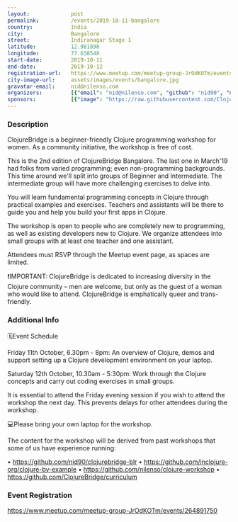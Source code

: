 ```yaml
---
layout:             post
permalink:          /events/2019-10-11-bangalore
country:            India
city:               Bangalore
street:             Indiranagar Stage 1
latitude:           12.981890
longitude:          77.638548
start-date:         2019-10-11
end-date:           2019-10-12
registration-url:   https://www.meetup.com/meetup-group-JrOdKOTm/events/264891750
city-image-url:     assets/images/events/bangalore.jpg
gravatar-email:     nid@nilenso.com
organizers:         [{"email": "nid@nilenso.com", "github": "nid90", "name": "Nivedita Priyadarshini", "twitter": "nid90"}, {"email": "kitallis@nilenso.com", "github": "kitallis", "name": "Akshay Gupta", "twitter": "kitallis"}]
sponsors:           [{"image": "https://raw.githubusercontent.com/ClojureBridge/clojurebridge.github.io/master/assets/images/sponsors/logo-inclojure-white-bg.png", "name": "IN/Clojure", "url": "http://inclojure.org"}, {"image": "https://raw.githubusercontent.com/ClojureBridge/clojurebridge.github.io/master/assets/images/sponsors/logo-nilenso.png", "name": "nilenso", "url": "https://nilenso.com"}]
---
```


### Description
ClojureBridge is a beginner-friendly Clojure programming workshop for women. As a community initiative, the workshop is free of cost.

This is the 2nd edition of ClojureBridge Bangalore. The last one in March'19 had folks from varied programming; even non-programming backgrounds. This time around we'll split into groups of Beginner and Intermediate. The intermediate group will have more challenging exercises to delve into.

You will learn fundamental programming concepts in Clojure through practical examples and exercises. Teachers and assistants will be there to guide you and help you build your first apps in Clojure.

The workshop is open to people who are completely new to programming, as well as existing developers new to Clojure. We organize attendees into small groups with at least one teacher and one assistant.

Attendees must RSVP through the Meetup event page, as spaces are limited.

❗️IMPORTANT: ClojureBridge is dedicated to increasing diversity in the Clojure community – men are welcome, but only as the guest of a woman who would like to attend. ClojureBridge is emphatically queer and trans-friendly.

### Additional Info
🗓Event Schedule

Friday 11th October, 6.30pm - 8pm: An overview of Clojure, demos and support setting up a Clojure development environment on your laptop.

Saturday 12th October, 10.30am - 5:30pm: Work through the Clojure concepts and carry out coding exercises in small groups.

It is essential to attend the Friday evening session if you wish to attend the workshop the next day. This prevents delays for other attendees during the workshop.

💻Please bring your own laptop for the workshop.

The content for the workshop will be derived from past workshops that some of us have experience running:

• https://github.com/nid90/clojurebridge-blr
• https://github.com/inclojure-org/clojure-by-example
• https://github.com/nilenso/clojure-workshop
• https://github.com/ClojureBridge/curriculum

### Event Registration
https://www.meetup.com/meetup-group-JrOdKOTm/events/264891750